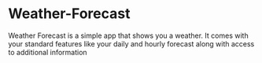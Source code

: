 # Weather-Forecast
  Weather Forecast is a simple app that shows you a weather. It comes with your standard features like your daily and hourly forecast along with access to additional information
